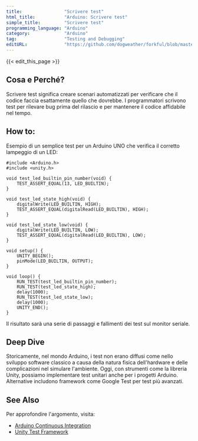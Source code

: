 ```yaml
---
title:                "Scrivere test"
html_title:           "Arduino: Scrivere test"
simple_title:         "Scrivere test"
programming_language: "Arduino"
category:             "Arduino"
tag:                  "Testing and Debugging"
editURL:              "https://github.com/dogweather/forkful/blob/master/content/it/arduino/writing-tests.md"
---
```


{{< edit_this_page >}}

## Cosa e Perché?
Scrivere test significa creare scenari automatizzati per verificare che il codice faccia esattamente quello che dovrebbe. I programmatori scrivono test per rilevare bug prima del rilascio e per mantenere il codice affidabile nel tempo.

## How to:
Esempio di un semplice test per un Arduino UNO che verifica il corretto lampeggio di un LED:

```arduino
#include <Arduino.h>
#include <unity.h>

void test_led_builtin_pin_number(void) {
    TEST_ASSERT_EQUAL(13, LED_BUILTIN);
}

void test_led_state_high(void) {
    digitalWrite(LED_BUILTIN, HIGH);
    TEST_ASSERT_EQUAL(digitalRead(LED_BUILTIN), HIGH);
}

void test_led_state_low(void) {
    digitalWrite(LED_BUILTIN, LOW);
    TEST_ASSERT_EQUAL(digitalRead(LED_BUILTIN), LOW);
}

void setup() {
    UNITY_BEGIN();
    pinMode(LED_BUILTIN, OUTPUT);
}

void loop() {
    RUN_TEST(test_led_builtin_pin_number);
    RUN_TEST(test_led_state_high);
    delay(1000);
    RUN_TEST(test_led_state_low);
    delay(1000);
    UNITY_END();
}
```

Il risultato sarà una serie di passaggi e fallimenti dei test sul monitor seriale.

## Deep Dive
Storicamente, nel mondo Arduino, i test non erano diffusi come nello sviluppo software classico a causa della natura fisica dell'hardware e delle complicazioni nel simulare l'ambiente. Oggi, con strumenti come la libreria Unity, possiamo implementare test unitari anche per i progetti Arduino. Alternative includono framework come Google Test per test più avanzati.

## See Also
Per approfondire l'argomento, visita:
- [Arduino Continuous Integration](https://github.com/ifreecarve/arduino_ci)
- [Unity Test Framework](http://www.throwtheswitch.org/unity)
